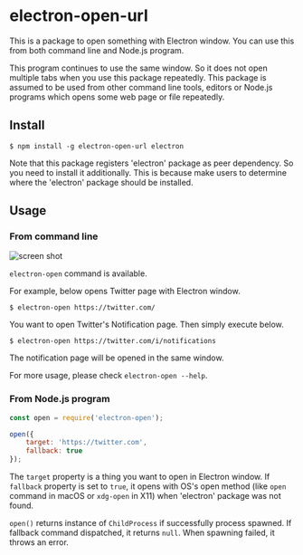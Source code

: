 electron-open-url
=================

This is a package to open something with Electron window. You can use this from
both command line and Node.js program.

This program continues to use the same window. So it does not open multiple tabs
when you use this package repeatedly. This package is assumed to be used from
other command line tools, editors or Node.js programs which opens some web page
or file repeatedly.

## Install

```
$ npm install -g electron-open-url electron
```

Note that this package registers 'electron' package as peer dependency. So you need to install it additionally. This is because make users to determine where the 'electron' package should be installed.

## Usage

### From command line

![screen shot](https://github.com/rhysd/ss/blob/master/electron-open-url/main.gif?raw=true)

`electron-open` command is available.

For example, below opens Twitter page with Electron window.

```
$ electron-open https://twitter.com/
```

You want to open Twitter's Notification page. Then simply execute below.

```
$ electron-open https://twitter.com/i/notifications
```

The notification page will be opened in the same window.

For more usage, please check `electron-open --help`.

### From Node.js program

```javascript
const open = require('electron-open');

open({
    target: 'https://twitter.com',
    fallback: true
});
```

The `target` property is a thing you want to open in Electron window.
If `fallback` property is set to `true`, it opens with OS's open method (like
`open` command in macOS or `xdg-open` in X11) when 'electron' package was not
found.

`open()` returns instance of `ChildProcess` if successfully process spawned.
If fallback command dispatched, it returns `null`. When spawning failed, it
throws an error.
